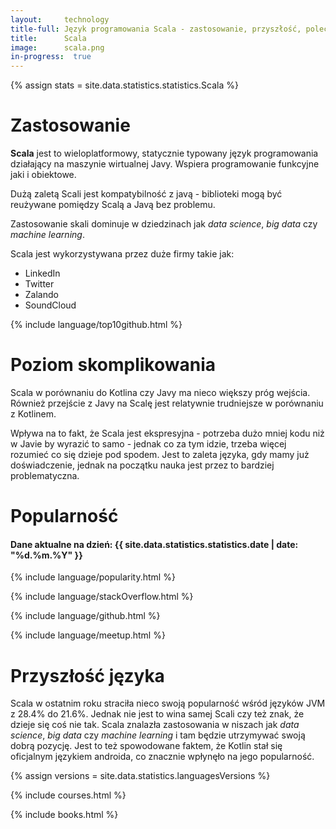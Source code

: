 ```yaml
---
layout:     technology
title-full: Język programowania Scala - zastosowanie, przyszłość, polecane książki
title:      Scala
image:      scala.png
in-progress:  true
---
```


{% assign stats = site.data.statistics.statistics.Scala %}

# Zastosowanie

**Scala** jest to wieloplatformowy, statycznie typowany język programowania działający na maszynie wirtualnej Javy. Wspiera programowanie funkcyjne jaki i obiektowe.

Dużą zaletą Scali jest kompatybilność z javą - biblioteki mogą być reużywane pomiędzy Scalą a Javą bez problemu. 

Zastosowanie skali dominuje w dziedzinach jak *data science*, *big data* czy *machine learning*.

Scala jest wykorzystywana przez duże firmy takie jak:
- LinkedIn
- Twitter
- Zalando
- SoundCloud

{% include language/top10github.html %}

# Poziom skomplikowania

Scala w porównaniu do Kotlina czy Javy ma nieco większy próg wejścia. Również przejście z Javy na Scalę jest relatywnie trudniejsze w porównaniu z Kotlinem.

Wpływa na to fakt, że Scala jest ekspresyjna - potrzeba dużo mniej kodu niż w Javie by wyrazić to samo - jednak co za tym idzie, trzeba więcej rozumieć co się dzieje pod spodem. Jest to zaleta języka, gdy mamy już doświadczenie, jednak na początku nauka jest przez to bardziej problematyczna.

# Popularność

<h4>Dane aktualne na dzień: {{ site.data.statistics.statistics.date | date: "%d.%m.%Y"  }}</h4>

{% include language/popularity.html %}

{% include language/stackOverflow.html %}

{% include language/github.html %}

{% include language/meetup.html %}

# Przyszłość języka

Scala w ostatnim roku straciła nieco swoją popularność wśród języków JVM z 28.4% do 21.6%. Jednak nie jest to wina samej Scali czy też znak, że dzieje się coś nie tak. Scala znalazła zastosowania w niszach jak *data science*, *big data* czy *machine learning* i tam będzie utrzymywać swoją dobrą pozycję. Jest to też spowodowane faktem, że Kotlin stał się oficjalnym językiem androida, co znacznie wpłynęło na jego popularność.

{% assign versions = site.data.statistics.languagesVersions %}

{% include courses.html %}

{% include books.html %}





